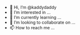 - 👋 Hi, I’m @kaddydaddy
- 👀 I’m interested in ...
- 🌱 I’m currently learning ...
- 💞️ I’m looking to collaborate on ...
- 📫 How to reach me ...

<!---
kaddydaddy/kaddydaddy is a ✨ special ✨ repository because its `README.md` (this file) appears on your GitHub profile.
You can click the Preview link to take a look at your changes.
--->
